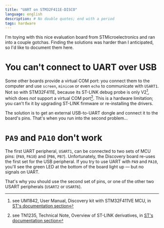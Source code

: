 ```yaml
---
title: "UART on STM32F411E-DISCO"
language: english
description: # No double quotes; end with a period
tags: hardware
---
```


I'm toying with this nice evaluation board from STMicroelectronics and ran into
a couple gotchas. Finding the solutions was harder than I anticipated, so I'd
like to document them here.

# You can't connect to UART over USB

Some other boards provide a virtual COM port: you connect them to the computer
and use `screen`, `minicom` or even `echo` to communicate with `USART1`. Not so
with STM32F411E, because its ST-LINK debug probe is only V2[^1], which does
*not* support a virtual COM port[^2]. This is a hardware limitation; you can't
fix it by upgrading ST-LINK firmware or re-installing the drivers.

The solution is to get an external USB-to-UART dongle and connect it to the
board's pins. That's when you run into the second problem…

# `PA9` and `PA10` don't work

The first UART peripheral, `USART1`, can be connected to two sets of MCU pins:
(`PA9`, `PA10`) and (`PB6`, `PB7`). Unfortunately, the Discovery board re-uses
the first set for the USB peripheral. If you try to use UART with `PA9` and
`PA10`, you'll see the green LED at the bottom of the board light up — but no
signals on UART.

That's why you should use the second set of pins, or one of the other two USART
peripherals (`USART2` or `USART6`).

[^1]: see UM1842, User Manual, Discovery kit with STM32F411VE MCU, in [ST's documentation section][docs]

[^2]: see TN1235, Technical Note, Overview of ST-LINK derivatives, in [ST's documentation section][docs]

[docs]: https://www.st.com/en/evaluation-tools/32f411ediscovery.html#documentation
    "32F411EDISCOVERY — Discovery kit with STM32F411VE MCU — STMicroelectronics"
